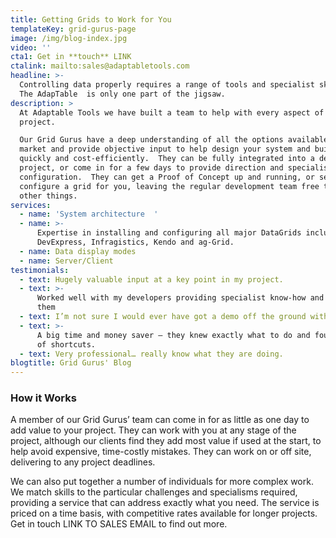 ```yaml
---
title: Getting Grids to Work for You
templateKey: grid-gurus-page
image: /img/blog-index.jpg
video: ''
cta1: Get in **touch** LINK
ctalink: mailto:sales@adaptabletools.com
headline: >-
  Controlling data properly requires a range of tools and specialist skills. 
  The AdapTable  is only one part of the jigsaw.
description: >
  At Adaptable Tools we have built a team to help with every aspect of your data
  project. 

  Our Grid Gurus have a deep understanding of all the options available in the
  market and provide objective input to help design your system and build it
  quickly and cost-efficiently.  They can be fully integrated into a development
  project, or come in for a few days to provide direction and specialist
  configuration.  They can get a Proof of Concept up and running, or set up and
  configure a grid for you, leaving the regular development team free to do
  other things.
services:
  - name: 'System architecture  '
  - name: >-
      Expertise in installing and configuring all major DataGrids including
      DevExpress, Infragistics, Kendo and ag-Grid.
  - name: Data display modes
  - name: Server/Client
testimonials:
  - text: Hugely valuable input at a key point in my project.
  - text: >-
      Worked well with my developers providing specialist know-how and training
      them
  - text: I’m not sure I would ever have got a demo off the ground without them
  - text: >-
      A big time and money saver – they knew exactly what to do and found lots
      of shortcuts.
  - text: Very professional… really know what they are doing.
blogtitle: Grid Gurus' Blog
---
```


### How it Works

A member of our Grid Gurus’ team can come in for as little as one day to add value to your project. They can work with you at any stage of the project, although our clients find they add most value if used at the start, to help avoid expensive, time-costly mistakes. They can work on or off site, delivering to any project deadlines.

We can also put together a number of individuals for more complex work. We match skills to the particular challenges and specialisms required, providing a service that can address exactly what you need. The service is priced on a time basis, with competitive rates available for longer projects. Get in touch LINK TO SALES EMAIL to find out more.
